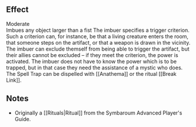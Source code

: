 ## Effect
Moderate<br>Imbues any object larger than a fist
The imbuer specifies a trigger criterion. Such a criterion can, for instance, be that a living creature enters the room, that someone steps on the artifact, or that a weapon is drawn in the vicinity. The imbuer can exclude themself from being able to trigger the artifact, but their allies cannot be excluded – if they meet the criterion, the power is activated. The imbuer does not have to know the power which is to be trapped, but in that case they need the assistance of a mystic who does. The Spell Trap can be dispelled with [[Anathema]] or the ritual [[Break Link]].
## Notes
* Originally a [[Rituals|Ritual]] from the Symbaroum Advanced Player's Guide.